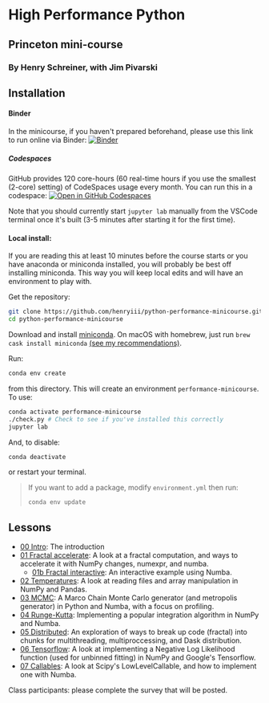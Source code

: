 # High Performance Python
## Princeton mini-course
### By Henry Schreiner, with Jim Pivarski

## Installation

#### Binder

In the minicourse, if you haven't prepared beforehand, please use this link to run online via Binder: [![Binder](https://mybinder.org/badge.svg)](https://mybinder.org/v2/gh/henryiii/python-performance-minicourse/master?urlpath=lab)

##### Codespaces

GitHub provides 120 core-hours (60 real-time hours if you use the smallest (2-core)  setting) of CodeSpaces usage every month. You can run this in a codespace: [![Open in GitHub Codespaces](https://github.com/codespaces/badge.svg)](https://codespaces.new/henryiii/python-performance-minicourse?quickstart=1)

Note that you should currently start `jupyter lab` manually from the VSCode terminal once it's built (3-5 minutes after starting it for the first time).


#### Local install:

If you are reading this at least 10 minutes before the course starts or you have anaconda
or miniconda installed, you will probably be best off installing miniconda.
This way you will keep local edits and will have an environment to play with.

Get the repository:

```bash
git clone https://github.com/henryiii/python-performance-minicourse.git
cd python-performance-minicourse
```

Download and install
[miniconda](https://docs.conda.io/en/latest/miniconda.html). On macOS with
homebrew, just run `brew cask install miniconda` [(see my
recommendations)](https://iscinumpy.gitlab.io/post/setup-a-new-mac/).

Run:

```bash
conda env create
```

from this directory. This will create an environment `performance-minicourse`. To use:

```bash
conda activate performance-minicourse
./check.py # Check to see if you've installed this correctly
jupyter lab
```

And, to disable:

```bash
conda deactivate
```

or restart your terminal.


> If you want to add a package, modify `environment.yml` then run:
>
> ```bash
> conda env update
> ```


## Lessons

* [00 Intro](./00_intro.ipynb): The introduction
* [01 Fractal accelerate](./01_fractal_accelerate.ipynb): A look at a fractal computation, and ways to accelerate it with NumPy changes, numexpr, and numba.
    - [01b Fractal interactive](./01b_fractal_interactive.ipynb): An interactive example using Numba.
* [02 Temperatures](./02_temperatures.ipynb): A look at reading files and array manipulation in NumPy and Pandas.
* [03 MCMC](./03_mcmc.ipynb): A Marco Chain Monte Carlo generator (and metropolis generator) in Python and Numba, with a focus on profiling.
* [04 Runge-Kutta](./04_runge_kutta.ipynb): Implementing a popular integration algorithm in NumPy and Numba.
* [05 Distributed](./05_distributed.ipynb): An exploration of ways to break up code (fractal) into chunks for multithreading, multiproccessing, and Dask distribution.
* [06 Tensorflow](./06_tensorflow.ipynb): A look at implementing a Negative Log Likelihood function (used for unbinned fitting) in NumPy and Google's Tensorflow.
* [07 Callables](./07_callables.ipynb): A look at Scipy's LowLevelCallable, and how to implement one with Numba.


Class participants: please complete the survey that will be posted.
